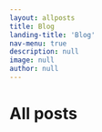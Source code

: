 ```yaml
---
layout: allposts
title: Blog
landing-title: 'Blog'
nav-menu: true
description: null
image: null
author: null
---
```


<h1>All posts</h1>

